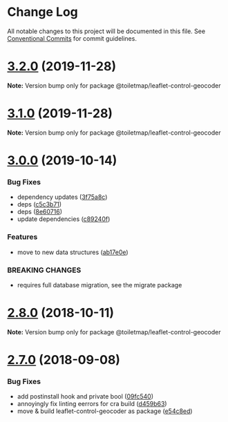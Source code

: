 # Change Log

All notable changes to this project will be documented in this file.
See [Conventional Commits](https://conventionalcommits.org) for commit guidelines.

# [3.2.0](https://github.com/perliedman/leaflet-control-geocoder/compare/v3.0.0...v3.2.0) (2019-11-28)

**Note:** Version bump only for package @toiletmap/leaflet-control-geocoder





# [3.1.0](https://github.com/perliedman/leaflet-control-geocoder/compare/v3.0.0...v3.1.0) (2019-11-28)

**Note:** Version bump only for package @toiletmap/leaflet-control-geocoder





# [3.0.0](https://github.com/perliedman/leaflet-control-geocoder/compare/v2.9.0...v3.0.0) (2019-10-14)


### Bug Fixes

* dependency updates ([3f75a8c](https://github.com/perliedman/leaflet-control-geocoder/commit/3f75a8c))
* deps ([c5c3b71](https://github.com/perliedman/leaflet-control-geocoder/commit/c5c3b71))
* deps ([8e60716](https://github.com/perliedman/leaflet-control-geocoder/commit/8e60716))
* update dependencies ([c89240f](https://github.com/perliedman/leaflet-control-geocoder/commit/c89240f))


### Features

* move to new data structures ([ab17e0e](https://github.com/perliedman/leaflet-control-geocoder/commit/ab17e0e))


### BREAKING CHANGES

* requires full database migration, see the migrate
package





# [2.8.0](https://github.com/perliedman/leaflet-control-geocoder/compare/v2.7.0...v2.8.0) (2018-10-11)

**Note:** Version bump only for package @toiletmap/leaflet-control-geocoder





<a name="2.7.0"></a>
# [2.7.0](https://github.com/perliedman/leaflet-control-geocoder/compare/v2.6.0...v2.7.0) (2018-09-08)


### Bug Fixes

* add postinstall hook and private bool ([09fc540](https://github.com/perliedman/leaflet-control-geocoder/commit/09fc540))
* annoyingly fix linting eerrors for cra build ([d459b63](https://github.com/perliedman/leaflet-control-geocoder/commit/d459b63))
* move & build leaflet-control-geocoder as package ([e54c8ed](https://github.com/perliedman/leaflet-control-geocoder/commit/e54c8ed))
